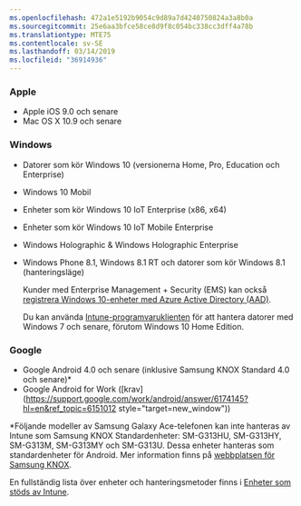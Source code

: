```yaml
---
ms.openlocfilehash: 472a1e5192b9054c9d89a7d4240750824a3a8b0a
ms.sourcegitcommit: 25e6aa3bfce58ce8d9f8c054bc338cc3dff4a78b
ms.translationtype: MTE75
ms.contentlocale: sv-SE
ms.lasthandoff: 03/14/2019
ms.locfileid: "36914936"
---
```



### <a name="apple"></a>Apple
  - Apple iOS 9.0 och senare
  - Mac OS X 10.9 och senare

### <a name="windows"></a>Windows
- Datorer som kör Windows 10 (versionerna Home, Pro, Education och Enterprise)
- Windows 10 Mobil
- Enheter som kör Windows 10 IoT Enterprise (x86, x64)
- Enheter som kör Windows 10 IoT Mobile Enterprise
- Windows Holographic &amp; Windows Holographic Enterprise
- Windows Phone 8.1, Windows 8.1 RT och datorer som kör Windows 8.1 (hanteringsläge)

  Kunder med Enterprise Management + Security (EMS) kan också [registrera Windows 10-enheter med Azure Active Directory (AAD)](/intune-classic/deploy-use/set-up-windows-device-management-with-microsoft-intune#azure-active-directory-enrollment).

  Du kan använda [Intune-programvaruklienten](/intune-classic/deploy-use/manage-windows-pcs-with-microsoft-intune) för att hantera datorer med Windows 7 och senare, förutom Windows 10 Home Edition.

### <a name="google"></a>Google
- Google Android 4.0 och senare (inklusive Samsung KNOX Standard 4.0 och senare)*
- Google Android for Work ([krav](https://support.google.com/work/android/answer/6174145?hl=en&ref_topic=6151012 style="target=new_window"))

*Följande modeller av Samsung Galaxy Ace-telefonen kan inte hanteras av Intune som Samsung KNOX Standardenheter: SM-G313HU, SM-G313HY, SM-G313M, SM-G313MY och SM-G313U. Dessa enheter hanteras som standardenheter för Android. Mer information finns på [webbplatsen för Samsung KNOX](https://www.samsungknox.com/en).

En fullständig lista över enheter och hanteringsmetoder finns i [Enheter som stöds av Intune](/intune/supported-devices-browsers#intune-supported-devices).
